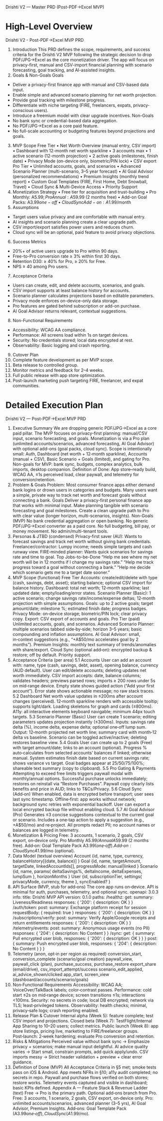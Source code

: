 Drishti V2 — Master PRD (Post-PDF→Excel MVP)
# High-Level Overview
Drishti V2 - Post-PDF→Excel MVP PRD
1. Introduction
This PRD defines the scope, requirements, and success criteria for the Drishti V2 MVP following the strategic decision to drop PDF/JPG→Excel as the core monetization driver. The app will focus on privacy-first, manual and CSV-import financial planning with scenario forecasting, goal tracking, and AI-assisted insights.
2. Goals & Non-Goals
Goals
- Deliver a privacy-first finance app with manual and CSV-based data input.
- Enable simple and advanced scenario planning for net worth projection.
- Provide goal tracking with milestone progress.
- Differentiate with niche targeting (FIRE, freelancers, expats, privacy-conscious users).
- Introduce a freemium model with clear upgrade incentives.
Non-Goals
- No bank sync or credential-based data aggregation.
- No PDF/JPG→Excel as a core paid feature.
- No full-scale accounting or budgeting features beyond projections and goals.
3. MVP Scope
Free Tier
• Net Worth Overview (manual entry, CSV import)
• Dashboard with 12-month net worth sparkline
• 3 accounts max
• 1 active scenario (12-month projection)
• 2 active goals (milestones, finish date)
• Privacy Mode (on-device only, biometric/PIN lock)
• CSV export
Pro Tier
• Unlimited accounts, goals, and scenarios
• Advanced Scenario Planner (multi-scenario, 3–5 year forecast)
• AI Goal Advisor (personalized recommendations)
• Premium Insights (monthly trend report)
• Custom Goal Templates (FIRE, First Home, Debt Snowball, Travel)
• Cloud Sync & Multi-Device Access
• Priority Support
4. Monetization Strategy
• Free tier for acquisition and trust-building
• Pro Monthly: A$5.99; Pro Annual: A$59.99 (2 months free)
• Add-on Goal Packs: A$3.99 one-off
• Cloud Sync Add-on: A$1.99/month
5. Assumptions
- Target users value privacy and are comfortable with manual entry.
- AI insights and scenario planning create a clear upgrade path.
- CSV import/export satisfies power users and reduces churn.
- Cloud sync will be an optional, paid feature to avoid privacy objections.
6. Success Metrics
- 20%+ of active users upgrade to Pro within 90 days.
- Free-to-Pro conversion rate ≥ 3% within first 30 days.
- Retention D30: ≥ 40% for Pro, ≥ 20% for Free.
- NPS ≥ 40 among Pro users.
7. Acceptance Criteria
- Users can create, edit, and delete accounts, scenarios, and goals.
- CSV import supports at least balance history for accounts.
- Scenario planner calculates projections based on editable parameters.
- Privacy mode enforces on-device-only data storage.
- Pro features are gated behind subscription or add-on purchase.
- AI Goal Advisor returns relevant, contextual suggestions.
8. Non-Functional Requirements
- Accessibility: WCAG AA compliance.
- Performance: All screens load within 1s on target devices.
- Security: No credentials stored; local data encrypted at rest.
- Observability: Basic logging and crash reporting.
9. Cutover Plan
1. Complete feature development as per MVP scope.
2. Beta release to controlled group.
3. Monitor metrics and feedback for 2–4 weeks.
4. Full public release with app store optimization.
5. Post-launch marketing push targeting FIRE, freelancer, and expat communities.

# Detailed Execution Plan
Drishti V2 — Post-PDF→Excel MVP PRD
1. Executive Summary
We are dropping generic PDF/JPG→Excel as a core paid pillar. The MVP focuses on privacy-first planning: manual/CSV input, scenario forecasting, and goals.
Monetization is via a Pro plan (unlimited accounts/scenarios, advanced forecasting, AI Goal Advisor) with optional add-ons (goal packs, cloud sync).
Scope is intentionally small: Auth, Dashboard (net worth + 12‑month sparkline), Accounts (manual + CSV), Basic Scenario + Goals (limited), and gating for Pro.
Non-goals for MVP: bank sync, budgets, complex analytics, bulk imports, desktop companion.
Definition of Done: App store–ready build, WCAG AA, ≤1s perceived load, clear paywall, and telemetry for conversion/retention.
2. Problem & Goals
Problem: Most consumer finance apps either demand bank logins or drown users in categories and budgets. Many users want a simple, private way to track net worth and forecast goals without connecting a bank.
Goals
Deliver a privacy-first personal finance app that works with minimal input.
Make planning tangible with scenario forecasting and goal milestones.
Create a clean upgrade path to Pro with clear value (longer horizon, multi-scenarios, insights).
Non-Goals (MVP)
No bank credential aggregation or open banking.
No generic PDF/JPG→Excel converter as a paid core.
No full budgeting, bill pay, or money movement.
No admin/multi-tenant tools.
3. Personas & JTBD (condensed)
Privacy‑first saver (AU): Wants to forecast savings and track net worth without giving bank credentials.
Freelancer/contractor: Lumpy income; needs simple targets and cash runway view.
FIRE‑minded planner: Wants quick scenarios for savings rate and time to goal.
Top Jobs-to-be-Done
“Help me see where my net worth will be in 12 months if I change my savings rate.”
“Help me track progress toward a goal without connecting a bank.”
“Help me decide which scenario gets me to a target date sooner.”
4. MVP Scope (functional)
Free Tier
Accounts: create/edit/delete with type (cash, savings, debt, asset); starting balance; optional CSV import for balance history.
Dashboard: total net worth; 12‑month sparkline; last updated date; empty/loading/error states.
Scenario Planner (Basic): 1 active scenario; change savings rate/income/expense deltas; 12‑month projection with simple assumptions.
Goals: up to 2 active goals; target amount/date; milestone %; estimated finish date; progress badges.
Privacy Mode: on‑device storage; biometric/PIN lock; clear privacy copy.
Export: CSV export of accounts and goals.
Pro Tier (paid)
Unlimited accounts, goals, and scenarios.
Advanced Scenario Planner: multiple scenarios tabbed side‑by‑side; horizon 3–5 years; basic compounding and inflation assumptions.
AI Goal Advisor: small, in‑context suggestions (e.g., “+A$50/mo accelerates goal by 2 months”).
Premium Insights: monthly text summary of trends/anomalies with share/export.
Cloud Sync (optional add‑on): encrypted backup & restore; off by default.
Priority support.
5. Acceptance Criteria (per area)
5.1 Accounts
User can add an account with: name, type (cash, savings, debt, asset), opening balance, currency (AUD default).
User can edit/delete accounts; deleting updates net worth immediately.
CSV import accepts: date, balance columns; validates headers; previews parsed rows; imports ≥ 200 rows under 5s on mid‑range device.
Empty state shows guided action (“Add your first account”).
Error state shows actionable message; no raw stack traces.
5.2 Dashboard
Net worth value updates in ≤200ms after account changes (perceived).
12‑month sparkline renders with accessible tooltip; supports light/dark.
Loading skeletons for graph and cards (≤800ms).
A11y: all interactive elements keyboard navigable; minimum 44px touch targets.
5.3 Scenario Planner (Basic)
User can create 1 scenario; editing parameters updates projection instantly (≤300ms).
Inputs: savings rate delta (%), income delta, expense delta; optional one‑off lump sum.
Output: 12‑month projected net worth line; summary card with month‑12 delta vs baseline.
Scenario can be toggled active/inactive; deleting restores baseline view.
5.4 Goals
User can create up to 2 goals (Free) with target amount/date; links to an account (optional).
Progress % auto‑calculates from selected accounts’ balances if linked; otherwise manual.
System estimates finish date based on current savings rate; shows variance vs target.
Goal badges appear at 25/50/75/100%; shareable text summary (copy to clipboard).
5.5 Pro Gating & Payments
Attempting to exceed free limits triggers paywall modal with monthly/annual options.
Successful purchase unlocks immediately; restores on reinstall via “Restore Purchases”.
Paywall copy clearly lists benefits and price in AUD; links to T&Cs/Privacy.
5.6 Cloud Sync (Add‑on)
When enabled, data is encrypted before transport; user sees last sync timestamp.
Offline‑first: app works without network; background sync retries with exponential backoff.
User can export a local encrypted backup file without enabling cloud.
5.7 AI Goal Advisor (Pro)
Generates ≤3 concise suggestions contextual to the current goal or scenario.
Includes a one‑tap action to apply a suggestion (e.g., +A$50/mo) and re‑project.
All prompts redact PII; no account names or balances are logged in telemetry.
6. Monetization & Pricing
Free: 3 accounts, 1 scenario, 2 goals, CSV export, on‑device only.
Pro Monthly A$5.99 / Annual A$59.99 (2 months free).
Add‑on: Goal Template Pack A$3.99 (one‑off).
Add‑on: Cloud Sync A$1.99/mo (optional).
7. Data Model (textual overview)
Account {id, name, type, currency, balanceHistory[{date, balance}] }
Goal {id, name, targetAmount, targetDate, linkedAccountIds[], progressMode: manual|linked }
Scenario {id, name, params{ deltaSavings%, deltaIncome, deltaExpenses, lumpSum }, horizonMonths }
User {id, subscriptionTier, settings{ privacyMode, currency, theme }, syncEnabled? }
8. API Surface (MVP, stub for add‑ons)
The core app runs on‑device. API is minimal for auth, purchases, telemetry, and optional sync.
openapi: 3.0.3
info:
  title: Drishti MVP API
  version: 0.1.0
paths:
  /healthz:
    get:
      summary: Liveness/Readiness
      responses: { '200': { description: OK } }
  /auth/token:
    post:
      summary: Exchange platform receipt for session
      requestBody: { required: true }
      responses: { '200': { description: OK } }
  /subscriptions/verify:
    post:
      summary: Verify Apple/Google receipts and return entitlements
      responses: { '200': { description: OK } }
  /telemetry/events:
    post:
      summary: Anonymous usage events (no PII)
      responses: { '204': { description: No Content } }
  /sync:
    get: { summary: Pull encrypted user blob, responses: { '200': { description: OK } } }
    post: { summary: Push encrypted user blob, responses: { '204': { description: No Content } } }
9. Telemetry (anon, opt‑in per region as required)
conversion_start, conversion_complete (scenario/goal creation)
paywall_view, paywall_click (plan), purchase_success, purchase_restore
export_share (email/drive), csv_import_attempt/success
scenario_edit_applied, ai_advice_shown/clicked
app_start, screen_view (dashboard/accounts/scenario/goals)
10. Non‑Functional Requirements
Accessibility: WCAG AA; VoiceOver/TalkBack labels; color‑contrast passes.
Performance: cold start ≤2s on mid‑range device; screen transitions ≤1s; interactions <100ms.
Security: no secrets in code; local DB encrypted; network via TLS; least‑privileged tokens.
Observability: health checks; minimal, privacy‑safe logs; crash reporting enabled.
11. Release Plan & Cutover
Internal alpha (Week 5): feature complete; test CSV import and projections.
Closed beta (Week 7): TestFlight/Internal App Sharing to 10–20 users; collect metrics.
Public launch (Week 8): app store listings, pricing live, marketing to FIRE/freelancer groups.
Post‑launch: 2‑week hardening; evaluate Pro conversion and retention.
12. Risks & Mitigations
Perceived value without bank sync → Emphasize privacy + scenarios; make manual input delightful.
AI advice quality varies → Start small, constrain prompts, add quick apply/undo.
CSV imports messy → Strict header validation + preview + clear error guidance.
13. Definition of Done (MVP)
All Acceptance Criteria in §5 met; smoke tests pass on iOS & Android.
App meets NFRs in §10; a11y audit completed; no secrets in repo.
Paywall and purchase flows verified on both stores; restore works.
Telemetry events captured and visible in dashboard; basic KPIs defined.
Appendix A — Feature Stack & Revenue Ladder (text)
Free → Pro is the primary path. Optional add‑ons branch from Pro. Free: 3 accounts, 1 scenario, 2 goals, CSV export, on‑device only. Pro: unlimited accounts/scenarios, advanced planner (3–5 yrs), AI Goal Advisor, Premium Insights. Add‑ons: Goal Template Pack (A$3.99 one‑off), Cloud Sync (A$1.99/mo).